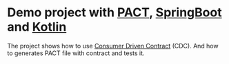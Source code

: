 # Demo project with [PACT](https://docs.pact.io/), [SpringBoot](https://spring.io/projects/spring-boot) and [Kotlin](https://kotlinlang.org/docs/getting-started.html)

The project shows how to use [Consumer Driven Contract](https://martinfowler.com/articles/consumerDrivenContracts.html) (CDC).
And how to generates PACT file with contract and tests it.